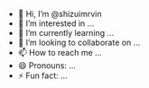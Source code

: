 - 👋 Hi, I’m @shizuimrvin
- 👀 I’m interested in ...
- 🌱 I’m currently learning ...
- 💞️ I’m looking to collaborate on ...
- 📫 How to reach me ...
- 😄 Pronouns: ...
- ⚡ Fun fact: ...

<!---
shizuimrvin/shizuimrvin is a ✨ special ✨ repository because its `README.md` (this file) appears on your GitHub profile.
You can click the Preview link to take a look at your changes.
--->
